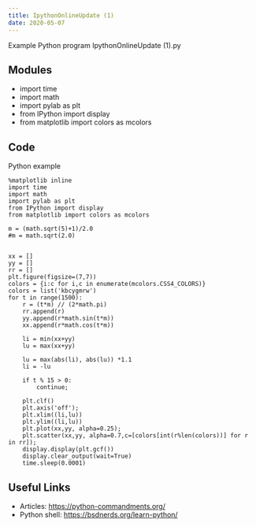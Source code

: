 ```yaml
---
title: IpythonOnlineUpdate (1)
date: 2020-05-07
---
```

Example Python program IpythonOnlineUpdate (1).py

## Modules

* import time
* import math
* import pylab as plt
* from IPython import display
* from matplotlib import colors as mcolors

## Code

Python example

    %matplotlib inline
    import time
    import math
    import pylab as plt
    from IPython import display
    from matplotlib import colors as mcolors
    
    m = (math.sqrt(5)+1)/2.0
    #m = math.sqrt(2.0)
    
    
    xx = []
    yy = []
    rr = []
    plt.figure(figsize=(7,7))
    colors = {i:c for i,c in enumerate(mcolors.CSS4_COLORS)}
    colors = list('kbcygmrw')
    for t in range(1500):
        r = (t*m) // (2*math.pi)
        rr.append(r)
        yy.append(r*math.sin(t*m))
        xx.append(r*math.cos(t*m))
        
        li = min(xx+yy)
        lu = max(xx+yy)
        
        lu = max(abs(li), abs(lu)) *1.1    
        li = -lu
        
        if t % 15 > 0:
            continue;
        
        plt.clf()
        plt.axis('off');
        plt.xlim((li,lu))
        plt.ylim((li,lu))
        plt.plot(xx,yy, alpha=0.25);
        plt.scatter(xx,yy, alpha=0.7,c=[colors[int(r%len(colors))] for r in rr]);
        display.display(plt.gcf())
        display.clear_output(wait=True)
        time.sleep(0.0001)

## Useful Links

- Articles: https://python-commandments.org/
- Python shell: https://bsdnerds.org/learn-python/
